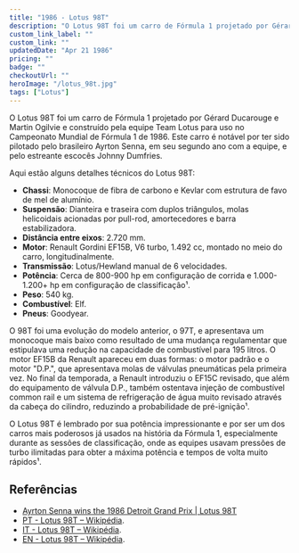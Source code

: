 ```yaml
---
title: "1986 - Lotus 98T"
description: "O Lotus 98T foi um carro de Fórmula 1 projetado por Gérard Ducarouge e Martin Ogilvie e construído pela equipe Team Lotus para uso no Campeonato Mundial de Fórmula 1 de 1986."
custom_link_label: ""
custom_link: ""
updatedDate: "Apr 21 1986"
pricing: ""
badge: ""
checkoutUrl: ""
heroImage: "/lotus_98t.jpg"
tags: ["Lotus"]
---
```


O Lotus 98T foi um carro de Fórmula 1 projetado por Gérard Ducarouge e Martin Ogilvie e construído pela equipe Team Lotus para uso no Campeonato Mundial de Fórmula 1 de 1986. Este carro é notável por ter sido pilotado pelo brasileiro Ayrton Senna, em seu segundo ano com a equipe, e pelo estreante escocês Johnny Dumfries.

Aqui estão alguns detalhes técnicos do Lotus 98T:
- **Chassi**: Monocoque de fibra de carbono e Kevlar com estrutura de favo de mel de alumínio.
- **Suspensão**: Dianteira e traseira com duplos triângulos, molas helicoidais acionadas por pull-rod, amortecedores e barra estabilizadora.
- **Distância entre eixos**: 2.720 mm.
- **Motor**: Renault Gordini EF15B, V6 turbo, 1.492 cc, montado no meio do carro, longitudinalmente.
- **Transmissão**: Lotus/Hewland manual de 6 velocidades.
- **Potência**: Cerca de 800-900 hp em configuração de corrida e 1.000-1.200+ hp em configuração de classificação¹.
- **Peso**: 540 kg.
- **Combustível**: Elf.
- **Pneus**: Goodyear.

O 98T foi uma evolução do modelo anterior, o 97T, e apresentava um monocoque mais baixo como resultado de uma mudança regulamentar que estipulava uma redução na capacidade de combustível para 195 litros. O motor EF15B da Renault apareceu em duas formas: o motor padrão e o motor "D.P.", que apresentava molas de válvulas pneumáticas pela primeira vez. No final da temporada, a Renault introduziu o EF15C revisado, que além do equipamento de válvula D.P., também ostentava injeção de combustível common rail e um sistema de refrigeração de água muito revisado através da cabeça do cilindro, reduzindo a probabilidade de pré-ignição¹.

O Lotus 98T é lembrado por sua potência impressionante e por ser um dos carros mais poderosos já usados na história da Fórmula 1, especialmente durante as sessões de classificação, onde as equipes usavam pressões de turbo ilimitadas para obter a máxima potência e tempos de volta muito rápidos¹.

## Referências

  - [Ayrton Senna wins the 1986 Detroit Grand Prix | Lotus 98T](https://www.youtube.com/watch?v=MNmlEb02Pn4)
  - [PT - Lotus 98T – Wikipédia](https://pt.wikipedia.org/wiki/Lotus_98T).
  - [IT - Lotus 98T – Wikipédia](https://it.wikipedia.org/wiki/Lotus_98T).
  - [EN - Lotus 98T – Wikipédia](https://en.wikipedia.org/wiki/Lotus_98T).
